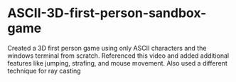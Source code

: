 # ASCII-3D-first-person-sandbox-game
Created a 3D first person game using only ASCII characters and the windows terminal from scratch. Referenced this video and added additional features like jumping, strafing, and mouse movement. Also used a different technique for ray casting
